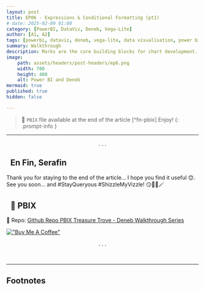 ```yaml
---
layout: post
title: EP06 - Expressions & Conditional Formatting (pt1)
# date: 2025-02-09 01:00
category: [PowerBI, DataViz, Deneb, Vega-Lite]
author: [A1, A2]
tags: [powerbi, dataviz, deneb, vega-lite, data visualisation, power bi walkthrough]
summary: Walkthrough
description: Marks are the core building blocks for chart development. In this article we will take a little dip into the different mark types available🕊️🧙🏼‍♂️✨
image: 
    path: assets/headers/post-headers/ep6.png
    width: 700
    height: 400
    alt: Power BI and Deneb
mermaid: true
published: true
hidden: false

---
```

> 💌 `PBIX` file available at the end of the article [^fn-pbix]  Enjoy!
{: .prompt-info }
---

<p style="text-align: center;">. . .</p>

<h2><i class="fa-solid fa-heart-circle-check"></i>&ensp;En Fin, Serafin</h2>
Thank you for staying to the end of the article… I hope you find it useful 😊. See you soon... and #StayQueryous #ShizzleMyVizzle! 😏🧙‍♂️🪄

 <h2><i class="fa-solid fa-download" aria-hidden="true"></i>&ensp;💾 PBIX &ensp;<i class="fa-solid fa-square-poll-vertical" aria-hidden="true"></i></h2> 

🔗 Repo: [Github Repo PBIX Treasure Trove - Deneb Walkthrough Series](https://github.com/PBI-DataVizzle/Deneb/tree/main/Medium-VegaLite-Series)  

[!["Buy Me A Coffee"](https://www.buymeacoffee.com/assets/img/custom_images/orange_img.png)](https://buymeacoffee.com/pbidatavizzle) 

<p style="text-align: center;">. . .</p> 
<br>

---
## Footnotes